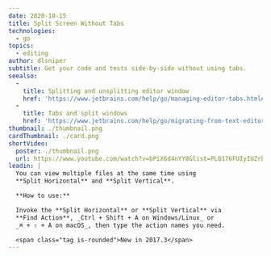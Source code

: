 ```yaml
---
date: 2020-10-15
title: Split Screen Without Tabs
technologies:
  - go
topics:
  - editing
author: dlsniper
subtitle: Get your code and tests side-by-side without using tabs.
seealso:
  - 
    title: Splitting and unsplitting editor window
    href: 'https://www.jetbrains.com/help/go/managing-editor-tabs.html#splitting-and-unsplitting-editor-window'
  - 
    title: Tabs and split windows
    href: 'https://www.jetbrains.com/help/go/migrating-from-text-editors.html#tabs_split_windows'
thumbnail: ./thumbnail.png
cardThumbnail: ./card.png
shortVideo:
  poster: ./thumbnail.png
  url: https://www.youtube.com/watch?v=bPiX6d4nYY8&list=PLQ176FUIyIUZrbrlz4AY1V8VzBJKZyVlW&index=149
leadin: |
  You can view multiple files at the same time using
  **Split Horizontal** and **Split Vertical**.

  **How to use:**

  Invoke the **Split Horizontal** or **Split Vertical** via
  **Find Action**, _Ctrl + Shift + A on Windows/Linux_ or
  _⌘ + ⇧ + A on macOS_, then type the action names you need.

  <span class="tag is-rounded">New in 2017.3</span>
---
```


